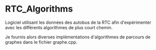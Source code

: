 # RTC_Algorithms
Logiciel utilisant les données des autobus de la RTC afin d'expérimenter avec les différents algorithmes de plus court chemin.

Je fournis alors diverses implémentations d'algorithmes de parcours de graphes dans le fichier graphe.cpp.
